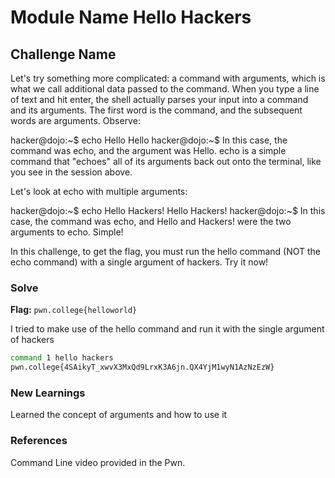 # Module Name Hello Hackers

## Challenge Name
Let's try something more complicated: a command with arguments, which is what we call additional data passed to the command. When you type a line of text and hit enter, the shell actually parses your input into a command and its arguments. The first word is the command, and the subsequent words are arguments. Observe:

hacker@dojo:~$ echo Hello
Hello
hacker@dojo:~$
In this case, the command was echo, and the argument was Hello. echo is a simple command that "echoes" all of its arguments back out onto the terminal, like you see in the session above.

Let's look at echo with multiple arguments:

hacker@dojo:~$ echo Hello Hackers!
Hello Hackers!
hacker@dojo:~$
In this case, the command was echo, and Hello and Hackers! were the two arguments to echo. Simple!

In this challenge, to get the flag, you must run the hello command (NOT the echo command) with a single argument of hackers. Try it now!
### Solve
**Flag:** `pwn.college{helloworld}`

I tried to make use of the hello command and run it with the single argument of hackers

```bash
command 1 hello hackers
pwn.college{4SAikyT_xwvX3MxQd9LrxK3A6jn.QX4YjM1wyN1AzNzEzW}
```

### New Learnings
Learned the concept of arguments and how to use it
### References 
Command Line video provided in the Pwn.
